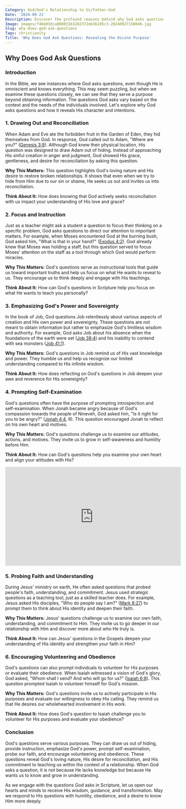 ```yaml
---
Category: God/God's Relationship to Us/Father-God
Date: '2024-09-21'
Description: Discover the profound reasons behind why God asks questions in this insightful article. Explore the significance and purpose behind divine queries.
Image: images/f48e03dca008031b3282372eb36195c3-20240927150046.jpg
Slug: why-does-god-ask-questions
Tags: christianity
Title: 'Why Does God Ask Questions: Revealing the Divine Purpose'
---
```


## Why Does God Ask Questions

### Introduction
In the Bible, we see instances where God asks questions, even though He is omniscient and knows everything. This may seem puzzling, but when we examine these questions closely, we can see that they serve a purpose beyond obtaining information. The questions God asks vary based on the context and the needs of the individuals involved. Let's explore why God asks questions and how it reveals His character and intentions.

### 1. Drawing Out and Reconciliation
When Adam and Eve ate the forbidden fruit in the Garden of Eden, they hid themselves from God. In response, God called out to Adam, "Where are you?" ([Genesis 3:9](https://www.bibleref.com/Genesis/3/Genesis-3-9.html)). Although God knew their physical location, His question was designed to draw Adam out of hiding. Instead of approaching His sinful creation in anger and judgment, God showed His grace, gentleness, and desire for reconciliation by asking this question.

**Why This Matters:** This question highlights God's loving nature and His desire to restore broken relationships. It shows that even when we try to hide from Him due to our sin or shame, He seeks us out and invites us into reconciliation.

**Think About It:** How does knowing that God actively seeks reconciliation with us impact your understanding of His love and grace?

### 2. Focus and Instruction
Just as a teacher might ask a student a question to focus their thinking on a specific problem, God asks questions to direct our attention to important matters. For example, when Moses encountered God at the burning bush, God asked him, "What is that in your hand?" ([Exodus 4:2](https://www.bibleref.com/Exodus/4/Exodus-4-2.html)). God already knew that Moses was holding a staff, but this question served to focus Moses' attention on the staff as a tool through which God would perform miracles.

**Why This Matters:** God's questions serve as instructional tools that guide us toward important truths and help us focus on what He wants to reveal to us. They encourage us to think deeply and engage with His teachings.

**Think About It:** How can God's questions in Scripture help you focus on what He wants to teach you personally?

### 3. Emphasizing God's Power and Sovereignty
In the book of Job, God questions Job relentlessly about various aspects of creation and His own power and sovereignty. These questions are not meant to obtain information but rather to emphasize God's limitless wisdom and authority. For example, God asks Job about his absence when the foundations of the earth were set ([Job 38:4](https://www.bibleref.com/Job/38/Job-38-4.html)) and his inability to contend with sea monsters ([Job 41:1](https://www.bibleref.com/Job/41/Job-41-1.html)).

**Why This Matters:** God's questions in Job remind us of His vast knowledge and power. They humble us and help us recognize our limited understanding compared to His infinite wisdom.

**Think About It:** How does reflecting on God's questions in Job deepen your awe and reverence for His sovereignty?

### 4. Prompting Self-Examination
God's questions often have the purpose of prompting introspection and self-examination. When Jonah became angry because of God's compassion towards the people of Nineveh, God asked him, "Is it right for you to be angry?" ([Jonah 4:4](https://www.bibleref.com/Jonah/4/Jonah-4-4.html), 9). This question encouraged Jonah to reflect on his own heart and motives.

**Why This Matters:** God's questions challenge us to examine our attitudes, actions, and motives. They invite us to grow in self-awareness and humility before Him.

**Think About It:** How can God's questions help you examine your own heart and align your attitudes with His?


<iframe width="560" height="315" src="https://www.youtube.com/embed/T2zbKpETVMs" frameborder="0" allow="autoplay; encrypted-media" allowfullscreen></iframe>


### 5. Probing Faith and Understanding
During Jesus' ministry on earth, He often asked questions that probed people's faith, understanding, and commitment. Jesus used strategic questions as a teaching tool, just as a skilled teacher does. For example, Jesus asked His disciples, "Who do people say I am?" ([Mark 8:27](https://www.bibleref.com/Mark/8/Mark-8-27.html)) to prompt them to think about His identity and deepen their faith.

**Why This Matters:** Jesus' questions challenge us to examine our own faith, understanding, and commitment to Him. They invite us to go deeper in our relationship with Him and discover more about who He truly is.

**Think About It:** How can Jesus' questions in the Gospels deepen your understanding of His identity and strengthen your faith in Him?

### 6. Encouraging Volunteering and Obedience
God's questions can also prompt individuals to volunteer for His purposes or evaluate their obedience. When Isaiah witnessed a vision of God's glory, God asked, "Whom shall I send? And who will go for us?" ([Isaiah 6:8](https://www.bibleref.com/Isaiah/6/Isaiah-6-8.html)). This question prompted Isaiah to volunteer himself for God's mission.

**Why This Matters:** God's questions invite us to actively participate in His purposes and evaluate our willingness to obey His calling. They remind us that He desires our wholehearted involvement in His work.

**Think About It:** How does God's question to Isaiah challenge you to volunteer for His purposes and evaluate your obedience?

### Conclusion
God's questions serve various purposes. They can draw us out of hiding, provide instruction, emphasize God's power, prompt self-examination, probe our faith, and encourage volunteering and obedience. These questions reveal God's loving nature, His desire for reconciliation, and His commitment to teaching us within the context of a relationship. When God asks a question, it is not because He lacks knowledge but because He wants us to know and grow in understanding.

As we engage with the questions God asks in Scripture, let us open our hearts and minds to receive His wisdom, guidance, and transformation. May we respond to His questions with humility, obedience, and a desire to know Him more deeply.